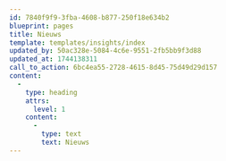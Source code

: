 ```yaml
---
id: 7840f9f9-3fba-4608-b877-250f18e634b2
blueprint: pages
title: Nieuws
template: templates/insights/index
updated_by: 50ac328e-5084-4c6e-9551-2fb5bb9f3d88
updated_at: 1744138311
call_to_action: 6bc4ea55-2728-4615-8d45-75d49d29d157
content:
  -
    type: heading
    attrs:
      level: 1
    content:
      -
        type: text
        text: Nieuws
---
```

